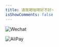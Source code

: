 ```yaml
---
title: 请我喝咖啡好不好~
isShowComments: false
---
```


![Wechat](https://cdn.jsdelivr.net/gh/Restent/Website-Images/PayCode/WeChat.png)

![AliPay](https://cdn.jsdelivr.net/gh/Restent/Website-Images/PayCode/AliPay.jpg)